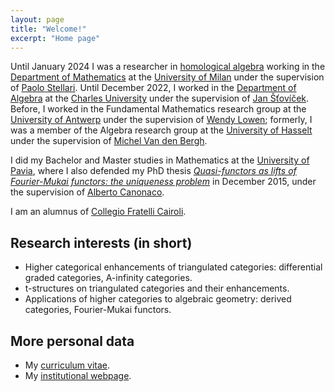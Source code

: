 ```yaml
---
layout: page
title: "Welcome!"
excerpt: "Home page"
---
```


Until January 2024 I was a researcher in [homological algebra](https://en.wikipedia.org/wiki/Homological_algebra) working in the [Department of Mathematics](https://www.matematica.unimi.it/) at the [University of Milan](https://www.unimi.it/) under the supervision of [Paolo Stellari](https://sites.unimi.it/stellari/). Until December 2022, I worked in the [Department of Algebra](https://www.mff.cuni.cz/en/faculty/organizational-structure/department?code=301) at the [Charles University](https://cuni.cz/uken-1.html) under the supervision of [Jan Šťovíček](https://www2.karlin.mff.cuni.cz/~stovicek/). Before, I worked in the Fundamental Mathematics research group at the [University of Antwerp](https://www.uantwerpen.be/) under the supervision of [Wendy Lowen](https://win.uantwerpen.be/~wlowen/welcome.html); formerly, I was a member of the Algebra research group at the [University of Hasselt](https://www.uhasselt.be/) under the supervision of [Michel Van den Bergh](http://hardy.uhasselt.be/personal/vdbergh/Members/michel_id.html).

I did my Bachelor and Master studies in Mathematics at the [University of Pavia](https://web.unipv.it/), where I also defended my PhD thesis [*Quasi-functors as lifts of Fourier-Mukai functors: the uniqueness problem*](https://fgenovese1987.github.io/documents/thesis_phd.pdf) in December 2015, under the supervision of [Alberto Canonaco](http://www-dimat.unipv.it/canonaco/).

I am an alumnus of [Collegio Fratelli Cairoli](https://www.collegiocairoli.it/).

## Research interests (in short)
- Higher categorical enhancements of triangulated categories: differential graded categories, A-infinity categories.
- t-structures on triangulated categories and their enhancements.
- Applications of higher categories to algebraic geometry: derived categories, Fourier-Mukai functors.

## More personal data
- My [curriculum vitae](https://fgenovese1987.github.io/documents/cv_eng.pdf).
- My [institutional webpage](https://www.unimi.it/it/ugov/person/francesco-genovese).
